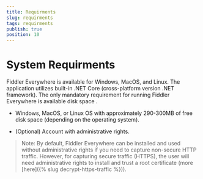```yaml
---
title: Requirments
slug: requirments
tags: requirments
publish: true
position: 10
---
```


# System Requirments

Fiddler Everywhere is available for Windows, MacOS, and Linux. The application utilizes built-in .NET Core (cross-platform version .NET framework). The only mandatory requirement for running Fiddler Everywhere is available disk space .

- Windows, MacOS, or Linux OS with approximately 290-300MB of free disk space (depending on the operating system).

- (Optional) Account with administrative rights.

> Note: By default, Fiddler Everywhere can be installed and used without administrative rights if you need to capture non-secure HTTP traffic. However, for capturing secure traffic (HTTPS), the user will need administrative rights to install and trust a root certificate (more [here]({% slug decrypt-https-traffic %})).